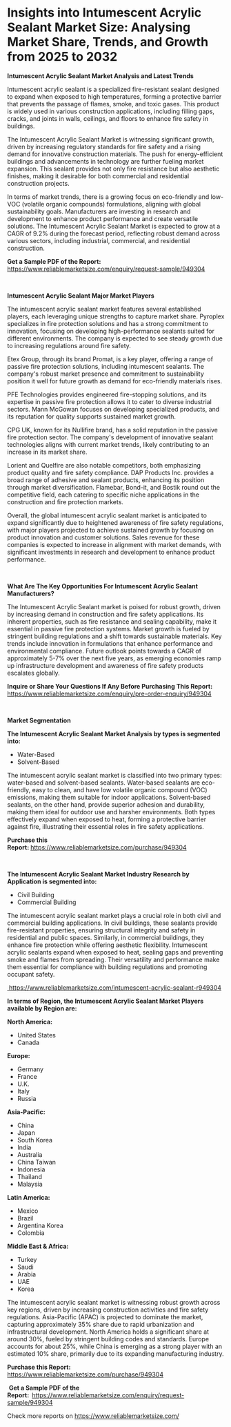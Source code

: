 <p><h1>Insights into Intumescent Acrylic Sealant Market Size: Analysing Market Share, Trends, and Growth from 2025 to 2032</h1></p><p><strong>Intumescent Acrylic Sealant Market Analysis and Latest Trends</strong></p>
<p><p>Intumescent acrylic sealant is a specialized fire-resistant sealant designed to expand when exposed to high temperatures, forming a protective barrier that prevents the passage of flames, smoke, and toxic gases. This product is widely used in various construction applications, including filling gaps, cracks, and joints in walls, ceilings, and floors to enhance fire safety in buildings.</p><p>The Intumescent Acrylic Sealant Market is witnessing significant growth, driven by increasing regulatory standards for fire safety and a rising demand for innovative construction materials. The push for energy-efficient buildings and advancements in technology are further fueling market expansion. This sealant provides not only fire resistance but also aesthetic finishes, making it desirable for both commercial and residential construction projects.</p><p>In terms of market trends, there is a growing focus on eco-friendly and low-VOC (volatile organic compounds) formulations, aligning with global sustainability goals. Manufacturers are investing in research and development to enhance product performance and create versatile solutions. The Intumescent Acrylic Sealant Market is expected to grow at a CAGR of 9.2% during the forecast period, reflecting robust demand across various sectors, including industrial, commercial, and residential construction.</p></p>
<p><strong>Get a Sample PDF of the Report:&nbsp;</strong> <a href="https://www.reliablemarketsize.com/enquiry/request-sample/949304?utm_campaign=1197&utm_medium=2&utm_source=Github&utm_content=ia&utm_term=30012025&utm_id=intumescent-acrylic-sealant">https://www.reliablemarketsize.com/enquiry/request-sample/949304</a></p>
<p>&nbsp;</p>
<p><strong>Intumescent Acrylic Sealant Major Market Players</strong></p>
<p><p>The intumescent acrylic sealant market features several established players, each leveraging unique strengths to capture market share. Pyroplex specializes in fire protection solutions and has a strong commitment to innovation, focusing on developing high-performance sealants suited for different environments. The company is expected to see steady growth due to increasing regulations around fire safety.</p><p>Etex Group, through its brand Promat, is a key player, offering a range of passive fire protection solutions, including intumescent sealants. The company's robust market presence and commitment to sustainability position it well for future growth as demand for eco-friendly materials rises. </p><p>PFE Technologies provides engineered fire-stopping solutions, and its expertise in passive fire protection allows it to cater to diverse industrial sectors. Mann McGowan focuses on developing specialized products, and its reputation for quality supports sustained market growth. </p><p>CPG UK, known for its Nullifire brand, has a solid reputation in the passive fire protection sector. The company's development of innovative sealant technologies aligns with current market trends, likely contributing to an increase in its market share. </p><p>Lorient and Quelfire are also notable competitors, both emphasizing product quality and fire safety compliance. DAP Products Inc. provides a broad range of adhesive and sealant products, enhancing its position through market diversification. Flamebar, Bond-it, and Bostik round out the competitive field, each catering to specific niche applications in the construction and fire protection markets.</p><p>Overall, the global intumescent acrylic sealant market is anticipated to expand significantly due to heightened awareness of fire safety regulations, with major players projected to achieve sustained growth by focusing on product innovation and customer solutions. Sales revenue for these companies is expected to increase in alignment with market demands, with significant investments in research and development to enhance product performance.</p></p>
<p>&nbsp;</p>
<p><strong>What Are The Key Opportunities For Intumescent Acrylic Sealant Manufacturers?</strong></p>
<p><p>The Intumescent Acrylic Sealant market is poised for robust growth, driven by increasing demand in construction and fire safety applications. Its inherent properties, such as fire resistance and sealing capability, make it essential in passive fire protection systems. Market growth is fueled by stringent building regulations and a shift towards sustainable materials. Key trends include innovation in formulations that enhance performance and environmental compliance. Future outlook points towards a CAGR of approximately 5-7% over the next five years, as emerging economies ramp up infrastructure development and awareness of fire safety products escalates globally.</p></p>
<p><strong>Inquire or Share Your Questions If Any Before Purchasing This Report:</strong> <a href="https://www.reliablemarketsize.com/enquiry/pre-order-enquiry/949304?utm_campaign=1197&utm_medium=2&utm_source=Github&utm_content=ia&utm_term=30012025&utm_id=intumescent-acrylic-sealant">https://www.reliablemarketsize.com/enquiry/pre-order-enquiry/949304</a></p>
<p>&nbsp;</p>
<p><strong>Market Segmentation</strong></p>
<p><strong>The Intumescent Acrylic Sealant Market Analysis by types is segmented into:</strong></p>
<p><ul><li>Water-Based</li><li>Solvent-Based</li></ul></p>
<p><p>The intumescent acrylic sealant market is classified into two primary types: water-based and solvent-based sealants. Water-based sealants are eco-friendly, easy to clean, and have low volatile organic compound (VOC) emissions, making them suitable for indoor applications. Solvent-based sealants, on the other hand, provide superior adhesion and durability, making them ideal for outdoor use and harsher environments. Both types effectively expand when exposed to heat, forming a protective barrier against fire, illustrating their essential roles in fire safety applications.</p></p>
<p><strong>Purchase this Report:&nbsp;</strong><a href="https://www.reliablemarketsize.com/purchase/949304?utm_campaign=1197&utm_medium=2&utm_source=Github&utm_content=ia&utm_term=30012025&utm_id=intumescent-acrylic-sealant">https://www.reliablemarketsize.com/purchase/949304</a></p>
<p>&nbsp;</p>
<p><strong>The Intumescent Acrylic Sealant Market Industry Research by Application is segmented into:</strong></p>
<p><ul><li>Civil Building</li><li>Commercial Building</li></ul></p>
<p><p>The intumescent acrylic sealant market plays a crucial role in both civil and commercial building applications. In civil buildings, these sealants provide fire-resistant properties, ensuring structural integrity and safety in residential and public spaces. Similarly, in commercial buildings, they enhance fire protection while offering aesthetic flexibility. Intumescent acrylic sealants expand when exposed to heat, sealing gaps and preventing smoke and flames from spreading. Their versatility and performance make them essential for compliance with building regulations and promoting occupant safety.</p></p>
<p><a href="https://www.reliablemarketsize.com/intumescent-acrylic-sealant-r949304?utm_campaign=1197&utm_medium=2&utm_source=Github&utm_content=ia&utm_term=30012025&utm_id=intumescent-acrylic-sealant">&nbsp;https://www.reliablemarketsize.com/intumescent-acrylic-sealant-r949304</a></p>
<p><strong>In terms of Region, the Intumescent Acrylic Sealant Market Players available by Region are:</strong></p>
<p>
    <p> <strong> North America: </strong>
        <ul>
            <li>United States</li>
            <li>Canada</li>
        </ul>
        </p> 
    <p> <strong> Europe: </strong>
        <ul>
            <li>Germany</li>
            <li>France</li>
            <li>U.K.</li>
            <li>Italy</li>
            <li>Russia</li>
        </ul>
        </p> 
    <p> <strong> Asia-Pacific: </strong>
        <ul>
            <li>China</li>
            <li>Japan</li>
            <li>South Korea</li>
            <li>India</li>
            <li>Australia</li>
            <li>China Taiwan</li>
            <li>Indonesia</li>
            <li>Thailand</li>
            <li>Malaysia</li>
        </ul>
        </p> 
    <p> <strong> Latin America: </strong>
        <ul>
            <li>Mexico</li>
            <li>Brazil</li>
            <li>Argentina Korea</li>
            <li>Colombia</li>
        </ul>
        </p> 
    <p> <strong> Middle East & Africa: </strong>
        <ul>
            <li>Turkey</li>
            <li>Saudi</li>
            <li>Arabia</li>
            <li>UAE</li>
            <li>Korea</li>
        </ul>
    </p>
    </p>
<p><p>The intumescent acrylic sealant market is witnessing robust growth across key regions, driven by increasing construction activities and fire safety regulations. Asia-Pacific (APAC) is projected to dominate the market, capturing approximately 35% share due to rapid urbanization and infrastructural development. North America holds a significant share at around 30%, fueled by stringent building codes and standards. Europe accounts for about 25%, while China is emerging as a strong player with an estimated 10% share, primarily due to its expanding manufacturing industry.</p></p>
<p><strong>Purchase this Report: </strong><a href="https://www.reliablemarketsize.com/purchase/949304?utm_campaign=1197&utm_medium=2&utm_source=Github&utm_content=ia&utm_term=30012025&utm_id=intumescent-acrylic-sealant">https://www.reliablemarketsize.com/purchase/949304</a></p>
<p>&nbsp;<strong>Get a Sample PDF of the Report:&nbsp;&nbsp;</strong><a href="https://www.reliablemarketsize.com/enquiry/request-sample/949304?utm_campaign=1197&utm_medium=2&utm_source=Github&utm_content=ia&utm_term=30012025&utm_id=intumescent-acrylic-sealant">https://www.reliablemarketsize.com/enquiry/request-sample/949304</a></p>
<p><strong></strong></p>
<p>Check more reports on <a href="https://www.reliablemarketsize.com/?utm_campaign=1197&utm_medium=2&utm_source=Github&utm_content=ia&utm_term=30012025&utm_id=intumescent-acrylic-sealant">https://www.reliablemarketsize.com/</a></p>